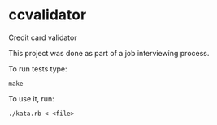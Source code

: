 ccvalidator
===========

Credit card validator

This project was done as part of a job interviewing process.

To run tests type:
```
make
```

To use it, run:
```
./kata.rb < <file>
```
